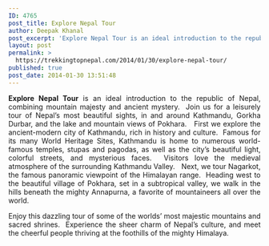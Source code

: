 ```yaml
---
ID: 4765
post_title: Explore Nepal Tour
author: Deepak Khanal
post_excerpt: 'Explore Nepal Tour is an ideal introduction to the republic of Nepal, combining mountain majesty and ancient mystery.  Join us for a leisurely tour of Nepal’s most beautiful sights, in and around Kathmandu, Gorkha Durbar, and the lake and mountain views of Pokhara.   First we explore the ancient-modern city of Kathmandu, rich in history and culture.'
layout: post
permalink: >
  https://trekkingtopnepal.com/2014/01/30/explore-nepal-tour/
published: true
post_date: 2014-01-30 13:51:48
---
```

<p style="text-align: justify;"><strong>Explore Nepal Tour</strong> is an ideal introduction to the republic of Nepal, combining mountain majesty and ancient mystery.  Join us for a leisurely tour of Nepal’s most beautiful sights, in and around Kathmandu, Gorkha Durbar, and the lake and mountain views of Pokhara.   First we explore the ancient-modern city of Kathmandu, rich in history and culture.  Famous for its many World Heritage Sites, Kathmandu is home to numerous world-famous temples, stupas and pagodas, as well as the city’s beautiful light, colorful streets, and mysterious faces.  Visitors love the medieval atmosphere of the surrounding Kathmandu Valley.   Next, we tour Nagarkot, the famous panoramic viewpoint of the Himalayan range.  Heading west to the beautiful village of Pokhara, set in a subtropical valley, we walk in the hills beneath the mighty Annapurna, a favorite of mountaineers all over the world.</p>
<p style="text-align: justify;">Enjoy this dazzling tour of some of the worlds’ most majestic mountains and sacred shrines.  Experience the sheer charm of Nepal’s culture, and meet the cheerful people thriving at the foothills of the mighty Himalaya.</p>